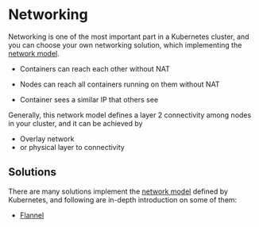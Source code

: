 # Networking

Networking is one of the most important part in a Kubernetes cluster, and you can choose your own networking solution, which implementing the [network model](https://kubernetes.io/docs/admin/networking/#kubernetes-model).

* Containers can reach each other without NAT

* Nodes can reach all containers running on them without NAT

* Container sees a similar IP that others see

Generally, this network model defines a layer 2 connectivity among nodes in your cluster, and it can be achieved by

* Overlay network
* or physical layer to connectivity

## Solutions

There are many solutions implement the [network model](https://kubernetes.io/docs/admin/networking/#kubernetes-model) defined by Kubernetes, and following are in-depth introduction on some of them:

* [Flannel](/overlay-networking/flannel.md)



